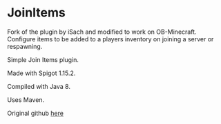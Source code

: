 # JoinItems

Fork of the plugin by iSach and modified to work on OB-Minecraft.
Configure items to be added to a players inventory on joining a server or respawning.


Simple Join Items plugin.

Made with Spigot 1.15.2.

Compiled with Java 8.

Uses Maven.

Original github [here](https://github.com/iSach/JoinItems) 
